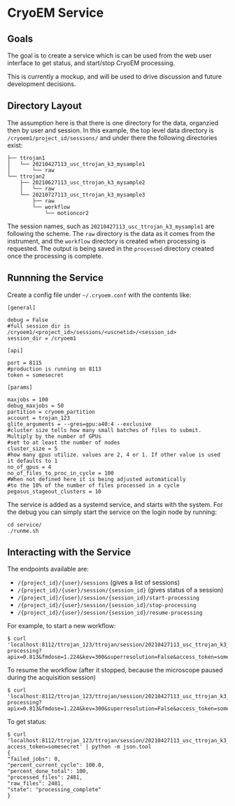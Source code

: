# CryoEM Service


## Goals

The goal is to create a service which is can be used from the web user
interface to get status, and start/stop CryoEM processing.

This is currently a mockup, and will be used to drive discussion and
future development decisions.


## Directory Layout

The assumption here is that there is one directory for the data,
organzied then by user and session. In this example, the top level
data directory is `/cryoem1/project_id/sessions/` and under there the
following directories exist:

    ├── ttrojan1
    │   └── 20210427113_usc_ttrojan_k3_mysample1
    │       └── raw
    └── ttrojan2
        ├── 20210627113_usc_ttrojan_k3_mysample2
        │   └── raw
        └── 20210727113_usc_ttrojan_k3_mysample3
            ├── raw
            └── workflow
                └── motioncor2

The session names, such as `20210427113_usc_ttrojan_k3_mysample1` are following the scheme. The
`raw` directory is the data as it comes from the instrument, and the
`workflow` directory is created when processing is requested. The output is being saved 
in the `processed` directory created once the processing is complete.


## Runnning the Service

Create a config file under `~/.cryoem.conf` with the contents like:

    [general]
    
    debug = False
	#full session dir is /cryoem1/<project_id>/sessions/<uscnetid>/<session_id>
    session_dir = /cryoem1
    
    [api]
    
    port = 8115
	#production is running on 8113
    token = somesecret
    
    [params]
    
    maxjobs = 100
    debug_maxjobs = 50
    partition = cryoem_partition
    account = trojan_123
    glite_arguments = --gres=gpu:a40:4 --exclusive
    #cluster size tells how many small batches of files to submit. Multiply by the number of GPUs
    #set to at least the number of nodes
    cluster_size = 5
    #how many gpus utilize. values are 2, 4 or 1. If other value is used it defaults to 1
    no_of_gpus = 4
    no_of_files_to_proc_in_cycle = 100
	#When not defined here it is being adjusted automatically 
	#to the 10% of the number of files processed in a cycle
	pegasus_stageout_clusters = 10



The service is added as a systemd service, and starts with the system. 
For the debug you can simply start the service on the login node by running:

    cd service/
    ./runme.sh


## Interacting with the Service

The endpoints available are:

 * `/{project_id}/{user}/sessions` (gives a list of sessions)
 * `/{project_id}/{user}/session/{session_id}` (gives status of a session)
 * `/{project_id}/{user}/session/{session_id}/start-processing`
 * `/{project_id}/{user}/session/{session_id}/stop-processing`
 * `/{project_id}/{user}/session/{session_id}/resume-processing`

For example, to start a new workflow:

    $ curl 'localhost:8112/ttrojan_123/ttrojan/session/20210427113_usc_ttrojan_k3_mysample1/start-processing?apix=0.813&fmdose=1.224&kev=300&superresolution=False&access_token=somesecret'

To resume the workflow (after it stopped, because the microscope paused during the acquisition session)

    $ curl 'localhost:8112/ttrojan_123/ttrojan/session/20210427113_usc_ttrojan_k3_mysample1/start-processing?apix=0.813&fmdose=1.224&kev=300&superresolution=False&access_token=somesecret'

To get status:

    $ curl 'localhost:8112/ttrojan_123/ttrojan/session/20210427113_usc_ttrojan_k3_mysample1?access_token=somesecret' | python -m json.tool
    {
    "failed_jobs": 0,
    "percent_current_cycle": 100.0,
    "percent_done_total": 100,
    "processed_files": 2481,
    "raw_files": 2481,
    "state": "processing_complete"
    }



